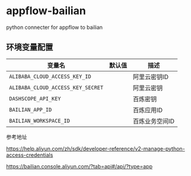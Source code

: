 # appflow-bailian
python connecter for appflow to bailian


## 环境变量配置
| 变量名         | 默认值     | 描述                     |
|----------------|------------|--------------------------|
| `ALIBABA_CLOUD_ACCESS_KEY_ID`     | | 阿里云密钥ID |
| `ALIBABA_CLOUD_ACCESS_KEY_SECRET`      | | 阿里云密钥  |
| `DASHSCOPE_API_KEY`      | | 百炼密钥  |
| `BAILIAN_APP_ID`      | | 百炼应用ID   |
| `BAILIAN_WORKSPACE_ID`      | | 百炼业务空间ID |

参考地址

https://help.aliyun.com/zh/sdk/developer-reference/v2-manage-python-access-credentials

https://bailian.console.aliyun.com/?tab=api#/api/?type=app



